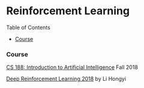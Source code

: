 # Reinforcement Learning

Table of Contents
- <a href="#course">Course</a>


### <a name="course">Course</a>

[CS 188: Introduction to Artificial Intelligence](http://www-inst.eecs.berkeley.edu/~cs188/fa18/) Fall 2018

[Deep Reinforcement Learning 2018](https://www.youtube.com/watch?v=z95ZYgPgXOY&list=PLJV_el3uVTsODxQFgzMzPLa16h6B8kWM_) by Li Hongyi





